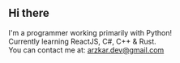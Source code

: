 ## Hi there

I'm a programmer working primarily with Python!<br>
Currently learning ReactJS, C#, C++ & Rust.<br>
You can contact me at: arzkar.dev@gmail.com
